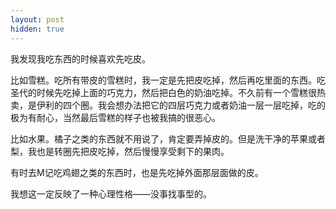 ```yaml
---
layout: post
hidden: true
---
```

我发现我吃东西的时候喜欢先吃皮。

比如雪糕。吃所有带皮的雪糕时，我一定是先把皮吃掉，然后再吃里面的东西。吃圣代的时候先吃掉上面的巧克力，然后把白色的奶油吃掉。不久前有一个雪糕很热卖，是伊利的四个圈。我会想办法把它的四层巧克力或者奶油一层一层吃掉，吃的极为有耐心，当然最后雪糕的样子也被我搞的很恶心。

比如水果。橘子之类的东西就不用说了，肯定要弄掉皮的。但是洗干净的苹果或者梨，我也是转圈先把皮吃掉，然后慢慢享受剩下的果肉。

有时去M记吃鸡翅之类的东西时，也是先吃掉外面那层面做的皮。

我想这一定反映了一种心理性格——没事找事型的。